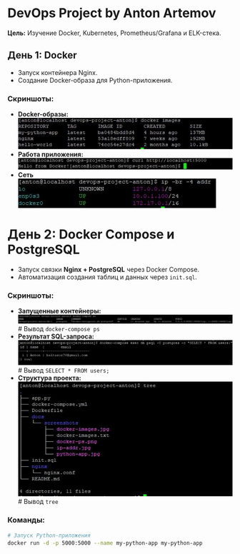 # DevOps Project by Anton Artemov  
**Цель:** Изучение Docker, Kubernetes, Prometheus/Grafana и ELK-стека.  

## День 1: Docker  
- Запуск контейнера Nginx.  
- Создание Docker-образа для Python-приложения.  

### Скриншоты:  
- **Docker-образы:**  
  ![Docker Images](docs/screenshots/docker-images.jpg)  
- **Работа приложения:**  
  ![Python App](docs/screenshots/python-app.jpg)  
- **Сеть**
  ![Сетевые настройки](docs/screenshots/ip-addr.jpg)

# День 2: Docker Compose и PostgreSQL  
- Запуск связки **Nginx + PostgreSQL** через Docker Compose.  
- Автоматизация создания таблиц и данных через `init.sql`.  

### Скриншоты:
- **Запущенные контейнеры:**  
  ![Docker Compose PS](docs/screenshots/docker-compose-ps.jpg)  # Вывод `docker-compose ps`
- **Результат SQL-запроса:**  
  ![SQL Users](docs/screenshots/sql-users.png)  # Вывод `SELECT * FROM users;`
- **Структура проекта:**  
  ![Project Tree](docs/screenshots/tree.jpg)  # Вывод `tree`

### Команды:  
```bash
# Запуск Python-приложения
docker run -d -p 5000:5000 --name my-python-app my-python-app

